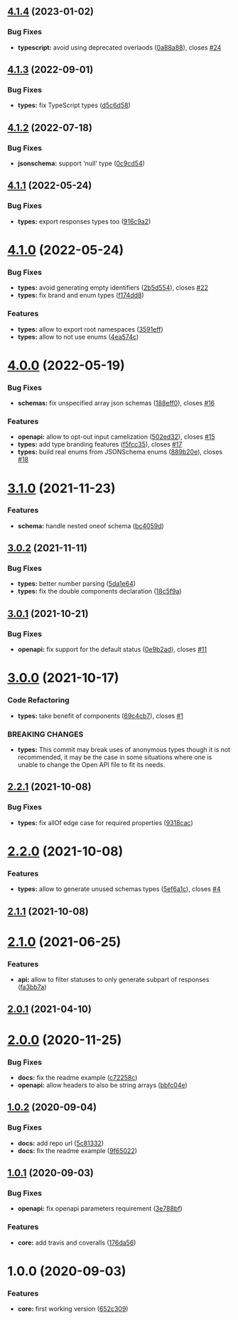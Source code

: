 ## [4.1.4](https://github.com/nfroidure/schema2dts/compare/v4.1.3...v4.1.4) (2023-01-02)


### Bug Fixes

* **typescript:** avoid using deprecated overlaods ([0a88a88](https://github.com/nfroidure/schema2dts/commit/0a88a88c76c4307ed5cc51983603f77a2f9de1bc)), closes [#24](https://github.com/nfroidure/schema2dts/issues/24)



## [4.1.3](https://github.com/nfroidure/schema2dts/compare/v4.1.2...v4.1.3) (2022-09-01)


### Bug Fixes

* **types:** fix TypeScript types ([d5c6d58](https://github.com/nfroidure/schema2dts/commit/d5c6d582a2db6397b3e51ea2691c0968743f570e))



## [4.1.2](https://github.com/nfroidure/schema2dts/compare/v4.1.1...v4.1.2) (2022-07-18)


### Bug Fixes

* **jsonschema:** support 'null' type ([0c9cd54](https://github.com/nfroidure/schema2dts/commit/0c9cd5405466ab9d261718868d8ad66395197bf0))



## [4.1.1](https://github.com/nfroidure/schema2dts/compare/v4.1.0...v4.1.1) (2022-05-24)


### Bug Fixes

* **types:** export responses types too ([916c9a2](https://github.com/nfroidure/schema2dts/commit/916c9a2afdb75fc0ff48b6056668556243c474c4))



# [4.1.0](https://github.com/nfroidure/schema2dts/compare/v4.0.0...v4.1.0) (2022-05-24)


### Bug Fixes

* **types:** avoid generating empty identifiers ([2b5d554](https://github.com/nfroidure/schema2dts/commit/2b5d55419b919c8ee53fefb31f3eb8973396116d)), closes [#22](https://github.com/nfroidure/schema2dts/issues/22)
* **types:** fix brand and enum types ([f174dd8](https://github.com/nfroidure/schema2dts/commit/f174dd89154df0a42e8305bb802d02209b389ba7))


### Features

* **types:** allow to export root namespaces ([3591eff](https://github.com/nfroidure/schema2dts/commit/3591effbcaade7c378cafc4f2389fe6051149b17))
* **types:** allow to not use enums ([4ea574c](https://github.com/nfroidure/schema2dts/commit/4ea574c212825a2215afc9f6a479f6fa56ec9884))



# [4.0.0](https://github.com/nfroidure/schema2dts/compare/v3.1.0...v4.0.0) (2022-05-19)


### Bug Fixes

* **schemas:** fix unspecified array json schemas ([188eff0](https://github.com/nfroidure/schema2dts/commit/188eff03c75ccdbf2f34f45f8822d50d8a857ffe)), closes [#16](https://github.com/nfroidure/schema2dts/issues/16)


### Features

* **openapi:** allow to opt-out input camelization ([502ed32](https://github.com/nfroidure/schema2dts/commit/502ed32c9ac66d05a816a56cb130f73214eacbb6)), closes [#15](https://github.com/nfroidure/schema2dts/issues/15)
* **types:** add type branding features ([f5fcc35](https://github.com/nfroidure/schema2dts/commit/f5fcc352b3f4ba5282caeaa43ad27d4c608ba770)), closes [#17](https://github.com/nfroidure/schema2dts/issues/17)
* **types:** build real enums from JSONSchema enums ([889b20e](https://github.com/nfroidure/schema2dts/commit/889b20e9d36d5c28d31ad1d5f364d28773386d29)), closes [#18](https://github.com/nfroidure/schema2dts/issues/18)



# [3.1.0](https://github.com/nfroidure/schema2dts/compare/v3.0.2...v3.1.0) (2021-11-23)


### Features

* **schema:** handle nested oneof schema ([bc4059d](https://github.com/nfroidure/schema2dts/commit/bc4059dc24a51b1ccc9d305b03695792a2d2a3bb))



## [3.0.2](https://github.com/nfroidure/schema2dts/compare/v3.0.1...v3.0.2) (2021-11-11)


### Bug Fixes

* **types:** better number parsing ([5da1e64](https://github.com/nfroidure/schema2dts/commit/5da1e64fba141c9150188f507d28271e3e5fa304))
* **types:** fix the double components declaration ([18c5f9a](https://github.com/nfroidure/schema2dts/commit/18c5f9a5a0010866b9606b08059ad2cbc52d5832))



## [3.0.1](https://github.com/nfroidure/schema2dts/compare/v3.0.0...v3.0.1) (2021-10-21)


### Bug Fixes

* **openapi:** fix support for the default status ([0e9b2ad](https://github.com/nfroidure/schema2dts/commit/0e9b2ad018ae55047e85d6691398b174810e178d)), closes [#11](https://github.com/nfroidure/schema2dts/issues/11)



# [3.0.0](https://github.com/nfroidure/schema2dts/compare/v2.2.1...v3.0.0) (2021-10-17)


### Code Refactoring

* **types:** take benefit of components ([69c4cb7](https://github.com/nfroidure/schema2dts/commit/69c4cb73a8ee5d763f2eb5cee6320935ebb45337)), closes [#1](https://github.com/nfroidure/schema2dts/issues/1)


### BREAKING CHANGES

* **types:** This commit may break uses of anonymous types though it is not recommended, it may
be the case in some situations where one is unable to change the Open API file to fit its needs.



## [2.2.1](https://github.com/nfroidure/schema2dts/compare/v2.2.0...v2.2.1) (2021-10-08)


### Bug Fixes

* **types:** fix allOf edge case for required properties ([9318cac](https://github.com/nfroidure/schema2dts/commit/9318cacf66226259c380345b0c73b92400f36523))



# [2.2.0](https://github.com/nfroidure/schema2dts/compare/v2.1.1...v2.2.0) (2021-10-08)


### Features

* **types:** allow to generate unused schemas types ([5ef6a1c](https://github.com/nfroidure/schema2dts/commit/5ef6a1c0e874013c9c578ae647ba144637647c37)), closes [#4](https://github.com/nfroidure/schema2dts/issues/4)



## [2.1.1](https://github.com/nfroidure/schema2dts/compare/v2.1.0...v2.1.1) (2021-10-08)



# [2.1.0](https://github.com/nfroidure/schema2dts/compare/v2.0.1...v2.1.0) (2021-06-25)


### Features

* **api:** allow to filter statuses to only generate subpart of responses ([fa3bb7a](https://github.com/nfroidure/schema2dts/commit/fa3bb7a62fac1f709338001a06433e0a519e3cd8))



## [2.0.1](https://github.com/nfroidure/schema2dts/compare/v2.0.0...v2.0.1) (2021-04-10)



# [2.0.0](https://github.com/nfroidure/schema2dts/compare/v1.0.2...v2.0.0) (2020-11-25)


### Bug Fixes

* **docs:** fix the readme example ([c72258c](https://github.com/nfroidure/schema2dts/commit/c72258c8d6b1f5ddebfcf2096338a3d5039c13cd))
* **openapi:** allow headers to also be string arrays ([bbfc04e](https://github.com/nfroidure/schema2dts/commit/bbfc04ebf293d0faea62ee8589791904b73cd836))



## [1.0.2](https://github.com/nfroidure/schema2dts/compare/v1.0.1...v1.0.2) (2020-09-04)


### Bug Fixes

* **docs:** add repo url ([5c81332](https://github.com/nfroidure/schema2dts/commit/5c8133297aaf1820648bf0faf26bfb779590ef8d))
* **docs:** fix the readme example ([9f65022](https://github.com/nfroidure/schema2dts/commit/9f65022f519c738cfe8f1dcb3bf6e955dfde9fc6))



## [1.0.1](https://github.com/nfroidure/schema2dts/compare/v1.0.0...v1.0.1) (2020-09-03)


### Bug Fixes

* **openapi:** fix openapi parameters requirement ([3e788bf](https://github.com/nfroidure/schema2dts/commit/3e788bfb89cd9b57962ab6e95e9deafd4dca937a))


### Features

* **core:** add travis and coveralls ([176da56](https://github.com/nfroidure/schema2dts/commit/176da56040f60c2ade5886b34e3420d4b44fcd7b))



# 1.0.0 (2020-09-03)


### Features

* **core:** first working version ([652c309](https://github.com/nfroidure/schema2dts/commit/652c3092bc3e792fd39c0333d14ef0953b37525b))



